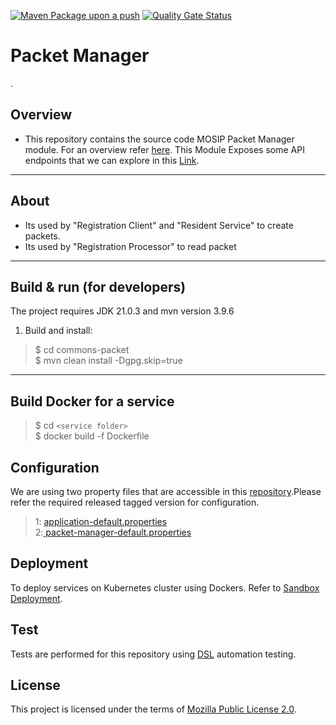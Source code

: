 [![Maven Package upon a push](https://github.com/mosip/packet-manager/actions/workflows/push_trigger.yml/badge.svg?branch=release-1.2.0.1)](https://github.com/mosip/packet-manager/actions/workflows/push_trigger.yml)
[![Quality Gate Status](https://sonarcloud.io/api/project_badges/measure?branch=release-1.2.0.1&project=mosip_packet-manager&id=mosip_packet-manager2&metric=alert_status)](https://sonarcloud.io/dashboard?branch=release-1.2.0.1&id=mosip_packet-manager)

# Packet Manager
.

## Overview

* This repository contains the source code MOSIP Packet Manager module.  For an overview refer [here](https://docs.mosip.io/1.2.0/modules/packet-manager). This Module Exposes some API endpoints that we can explore in this [Link](https://mosip.github.io/documentation/1.2.0/commons-packet-service.html).  
---


## About
* Its used by "Registration Client" and "Resident Service" to create packets.
* Its used by "Registration Processor" to read packet
___
## Build & run (for developers)
The project requires JDK 21.0.3  and mvn version 3.9.6

1. Build and install:
  > $ cd commons-packet <br>
  > $ mvn clean install -Dgpg.skip=true
___
## Build Docker for a service
>$ cd `<service folder>` <br>
$ docker build -f Dockerfile
## Configuration
We are using two property files that are accessible in this [repository](https://github.com/mosip/mosip-config/blob/develop/).Please refer the required released tagged version for configuration.
> 1: [application-default.properties](https://github.com/mosip/mosip-config/application-default.properties)<br> 2:[ packet-manager-default.properties](https://github.com/mosip/mosip-config/blob/develop/packet-manager-default.properties)

## Deployment 
To deploy services on Kubernetes cluster using Dockers. Refer to [Sandbox Deployment](https://docs.mosip.io/1.2.0/deploymentnew/v3-installation).
## Test 
Tests are performed for this repository using [DSL](https://github.com/mosip/mosip-automation-tests) automation testing.

## License
This project is licensed under the terms of [Mozilla Public License 2.0](LICENSE).